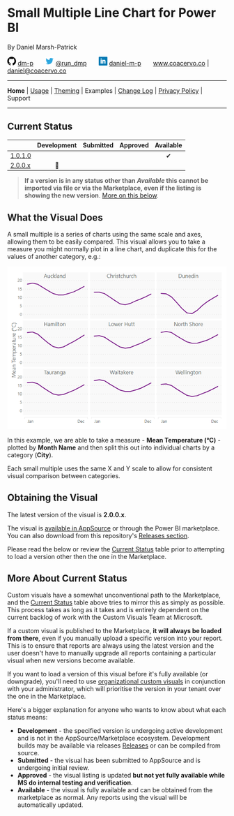 # Small Multiple Line Chart for Power BI

By Daniel Marsh-Patrick

![github.png](./doc/assets/png/github.png "GitHub: dm-p") [dm-p](https://github.com/dm-p) &nbsp;&nbsp;&nbsp;&nbsp;&nbsp; ![twitter.png](./doc/assets/png/twitter.png "Twitter: @the_d_mp") [@run_dmp](https://twitter.com/the_d_mp) &nbsp;&nbsp;&nbsp;&nbsp;&nbsp;  ![linkedin.png](./doc/assets/png/linkedin.png "in/daniel-m-p") [daniel-m-p](https://www.linkedin.com/in/daniel-m-p)  &nbsp;&nbsp;&nbsp;&nbsp;&nbsp; www.coacervo.co  |  [daniel@coacervo.co](mailto:daniel@coacervo.co) 

----
**Home** | [Usage](./doc/usage.md) | [Theming](./doc/theming.md) | Examples | [Change Log](./doc/change_log.md) | [Privacy Policy](./doc/privacy_policy.md) | Support

----

## Current Status

| | Development | Submitted | Approved | Available |
|-|:--:|:-:|:-:|:-:|
| [1.0.1.0](./doc/change_log.md#1010-2018-11-29)| | | | ✔ |
| [2.0.0.x](./doc/change_log.md#200x-tbc) | 🚧 | | |

> **If a version is in any status other than *Available* this cannot be imported via file or via the Marketplace, even if the listing is showing the new version**. [More on this below](#More-About-Current-Status).

## What the Visual Does

A small multiple is a series of charts using the same scale and axes, allowing them to be easily compared. This visual allows you to take a measure you might normally plot in a line chart, and duplicate this for the values of another category, e.g.:

![Simple example by month and city](./doc/assets/png/sm_landing_example.png)

In this example, we are able to take a measure - **Mean Temperature (°C)** - plotted by **Month Name** and then split this out into individual charts by a category (**City**). 

Each small multiple uses the same X and Y scale to allow for consistent visual comparison between categories.

## Obtaining the Visual

The latest version of the visual is **2.0.0.x**.

The visual is [available in AppSource](https://appsource.microsoft.com/en-us/product/power-bi-visuals/WA104381711?src=website&mktcmpid=repo_main_page) or through the Power BI marketplace. You can also download from this repository's [Releases section](https://github.com/dm-p/powerbi-visuals-smlc/releases).

Please read the below or review the [Current Status](#Current-Status) table prior to attempting to load a version other then the one in the Marketplace.

## More About Current Status

Custom visuals have a somewhat unconventional path to the Marketplace, and the [Current Status](#Current-Status) table above tries to mirror this as simply as possible. This process takes as long as it takes and is entirely dependent on the current backlog of work with the Custom Visuals Team at Microsoft.

If a custom visual is published to the Marketplace, **it will always be loaded from there**, even if you manually upload a specific version into your report. This is to ensure that reports are always using the latest version and the user doesn't have to manually upgrade all reports containing a particular visual when new versions become available.

If you want to load a version of this visual before it's fully available (or downgrade), you'll need to use [organizational custom visuals](https://docs.microsoft.com/en-us/power-bi/power-bi-custom-visuals-organization) in conjunction with your administrator, which will prioritise the version in your tenant over the one in the Marketplace.

Here's a bigger explanation for anyone who wants to know about what each status means:

* **Development** - the specified version is undergoing active development and is not in the AppSource/Marketplace ecosystem. Development builds may be available via releases [Releases](https://github.com/dm-p/powerbi-visuals-smlc/releases) or can be compiled from source.
* **Submitted** - the visual has been submitted to AppSource and is undergoing initial review.
* **Approved** - the visual listing is updated **but not yet fully available while MS do internal testing and verification**.
* **Available** - the visual is fully available and can be obtained from the marketplace as normal. Any reports using the visual will be automatically updated.